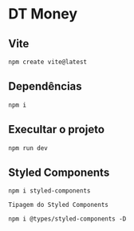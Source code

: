 # DT Money

## Vite

`npm create vite@latest`

## Dependências

`npm i`

## Execultar o projeto

`npm run dev`

## Styled Components

`npm i styled-components`

    Tipagem do Styled Components

`npm i @types/styled-components -D`

